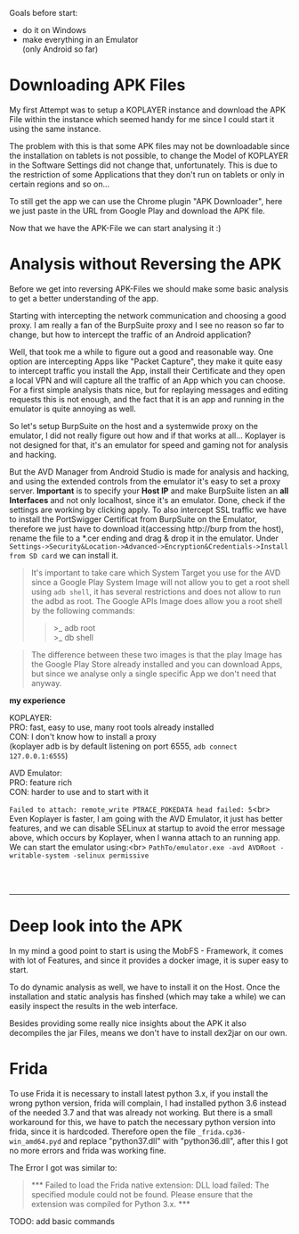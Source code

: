 Goals before start: 
* do it on Windows
* make everything in an Emulator<br/>
(only Android so far)

# Downloading APK Files

My first Attempt was to setup a KOPLAYER instance and download the APK File
within the instance which seemed handy for me since I could start it using
the same instance.

The problem with this is that some APK files may not be downloadable since
the installation on tablets is not possible, to change the Model of KOPLAYER
in the Software Settings did not change that, unfortunately.
This is due to the restriction of some Applications that they don't run on
tablets or only in certain regions and so on...

To still get the app we can use the Chrome plugin "APK Downloader", here
we just paste in the URL from Google Play and download the APK file.

Now that we have the APK-File we can start analysing it :)


# Analysis without Reversing the APK

Before we get into reversing APK-Files we should make some basic analysis to 
get a better understanding of the app.

Starting with intercepting the network communication and choosing a good proxy.
I am really a fan of the BurpSuite proxy and I see no reason so far to change, but
how to intercept the traffic of an Android application?

Well, that took me a while to figure out a good and reasonable way. One option
are intercepting Apps like "Packet Capture", they make it quite easy to intercept 
traffic you install the App, install their Certificate and they open a local VPN
and will capture all the traffic of an App which you can choose. For a first
simple analysis thats nice, but for replaying messages and editing requests this 
is not enough, and the fact that it is an app and running in the emulator is quite
annoying as well.

So let's setup BurpSuite on the host and a systemwide proxy on the emulator, I 
did not really figure out how and if that works at all...
Koplayer is not designed for that, it's an emulator for speed and gaming not
for analysis and hacking.

But the AVD Manager from Android Studio is made for analysis and hacking, and using
the extended controls from the emulator it's easy to set a proxy server. **Important**
is to specify your **Host IP** and make BurpSuite listen an **all Interfaces** and 
not only localhost, since it's an emulator.
Done, check if the settings are working by clicking apply. To also intercept SSL 
traffic we have to install the PortSwigger Certificat from BurpSuite on the Emulator, 
therefore we just have to download it(accessing http://burp from the host), rename the
file to a \*.cer ending and drag & drop it in the emulator. Under 
`Settings->Security&Location->Advanced->Encryption&Credentials->Install from SD card` 
we can install it.

> It's important to take care which System Target you use for the AVD since a Google Play
> System Image will not allow you to get a root shell using `adb shell`, it has several
> restrictions and does not allow to run the adbd as root. 
> The Google APIs Image does allow you a root shell by the following commands:
> > \>\_ adb root<br/>
> > \>\_ db shell

> The difference between these two images is that the play Image has the Google Play
> Store already installed and you can download Apps, but since we analyse only a single
> specific App we don't need that anyway.

**my experience**

KOPLAYER:<br/>
PRO: fast, easy to use, many root tools already installed<br/>
CON: I don't know how to install a proxy<br/>
(koplayer adb is by default listening on port 6555, `adb connect 127.0.0.1:6555`)

AVD Emulator:<br/>
PRO: feature rich<br/>
CON: harder to use and to start with it

`Failed to attach: remote_write PTRACE_POKEDATA head failed: 5`<br\>
Even Koplayer is faster, I am going with the AVD Emulator, it just has better
features, and we can disable SELinux at startup to avoid the error message
above, which occurs by Koplayer, when I wanna attach to an running app. We can 
start the emulator using:<br\>
`PathTo/emulator.exe -avd AVDRoot -writable-system -selinux permissive`

<br/><br/>

***
# Deep look into the APK

In my mind a good point to start is using the MobFS - Framework, it comes 
with lot of Features, and since it provides a docker image, it is super easy
to start.

To do dynamic analysis as well, we have to install it on the Host.
Once the installation and static analysis has finshed (which may take a while)
we can easily inspect the results in the web interface.

Besides providing some really nice insights about the APK it also decompiles
the jar Files, means we don't have to install dex2jar on our own.


# Frida

To use Frida it is necessary to install latest python 3.x, if you install the wrong
python version, frida will complain, I had installed python 3.6 instead of the needed
3.7 and that was already not working. But there is a small workaround for this, we have
to patch the necessary python version into frida, since it is hardcoded. Therefore
open the file `_frida.cp36-win_amd64.pyd` and replace "python37.dll" with "python36.dll", 
after this I got no more errors and frida was working fine.

The Error I got was similar to:
> \*\*\*
> Failed to load the Frida native extension: DLL load failed: The specified module could not be found.
> Please ensure that the extension was compiled for Python 3.x.
> \*\*\*

TODO: add basic commands

